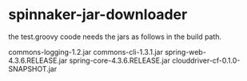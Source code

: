 # spinnaker-jar-downloader

the test.groovy coode needs the jars as follows in the build path.

commons-logging-1.2.jar
commons-cli-1.3.1.jar
spring-web-4.3.6.RELEASE.jar
spring-core-4.3.6.RELEASE.jar
clouddriver-cf-0.1.0-SNAPSHOT.jar
